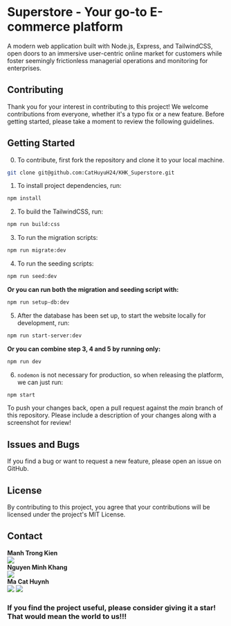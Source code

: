 # Superstore - Your go-to E-commerce platform

A modern web application built with Node.js, Express, and TailwindCSS, open doors to an immersive user-centric online market for customers while foster seemingly frictionless managerial operations and monitoring for enterprises.

<!-- Demo -->

## Contributing

Thank you for your interest in contributing to this project! We welcome contributions from everyone, whether it's a typo fix or a new feature. Before getting started, please take a moment to review the following guidelines.

## Getting Started

0. To contribute, first fork the repository and clone it to your local machine.

```bash
git clone git@github.com:CatHuyuH24/KHK_Superstore.git
```

1. To install project dependencies, run:

```bash
npm install
```

2. To build the TailwindCSS, run:

```bash
npm run build:css
```

3. To run the migration scripts:

```bash
npm run migrate:dev
```

4. To run the seeding scripts:

```bash
npm run seed:dev
```

<strong>Or you can run both the migration and seeding script with:</strong>

```bash
npm run setup-db:dev
```

5. After the database has been set up, to start the website locally for development, run:

```bash
npm run start-server:dev
```

<strong>Or you can combine step 3, 4 and 5 by running only:</strong>

```bash
npm run dev
```

6. `nodemon` is not necessary for production, so when releasing the platform, we can just run:

```bash
npm start
```

To push your changes back, open a pull request against the _main_ branch of this repository. Please include a description of your changes along with a screenshot for review!

## Issues and Bugs

If you find a bug or want to request a new feature, please open an issue on GitHub.

## License

By contributing to this project, you agree that your contributions will be licensed under the project's MIT License.

## Contact

<b>Manh Trong Kien</b>
<br><a href="https://www.linkedin.com/in/kien-manh-a224b1299/"><img src="https://img.shields.io/badge/-LinkedIn-0077B5?style=flat&logo=Linkedin&logoColor=white"/></a>
<br><b>Nguyen Minh Khang</b>
<br><a href="https://www.linkedin.com/in/nguy%E1%BB%85n-khang-829262288/"><img src="https://img.shields.io/badge/-LinkedIn-0077B5?style=flat&logo=Linkedin&logoColor=white"/></a>
<br><b>Ma Cat Huynh</b>
<br><a href="https://www.linkedin.com/in/huynh-ma-09627a29a/"><img src="https://img.shields.io/badge/-LinkedIn-0077B5?style=flat&logo=Linkedin&logoColor=white"/></a>
<a href="mailto:workinngard@gmail.com"><img src="https://img.shields.io/badge/-Gmail-D14836?style=flat&logo=Gmail&logoColor=white"/></a>

### If you find the project useful, please consider giving it a star!<br>That would mean the world to us!!!

